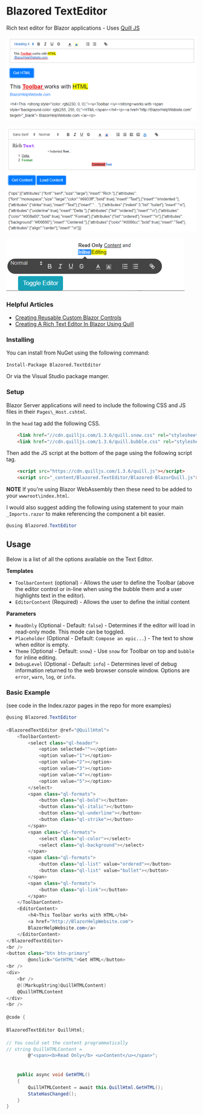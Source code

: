 # Blazored TextEditor
Rich text editor for Blazor applications - Uses [Quill JS](http://https://quilljs.com/ "Quill JS.com")

![Screenshot](HTMLExample.png)

![Screenshot](DeltaExample.png)

![Screenshot](InlineEditingExample.png)



### Helpful Articles

* [Creating Reusable Custom Blazor Controls](http://blazorhelpwebsite.com/Blog/tabid/61/EntryId/4365/Creating-Reusable-Custom-Blazor-Controls.aspx "BlazorHelpWebsite.com")
* [Creating A Rich Text Editor In Blazor Using Quill](http://blazorhelpwebsite.com/Blog/tabid/61/EntryId/4364/Creating-A-Rich-Text-Editor-In-Blazor-Using-Quill.aspx "BlazorHelpWebsite.com")

### Installing

You can install from NuGet using the following command:

`Install-Package Blazored.TextEditor`

Or via the Visual Studio package manger.

### Setup
Blazor Server applications will need to include the following CSS and JS files in their `Pages\_Host.cshtml`.

In the `head` tag add the following CSS.

```html
    <link href="//cdn.quilljs.com/1.3.6/quill.snow.css" rel="stylesheet">
    <link href="//cdn.quilljs.com/1.3.6/quill.bubble.css" rel="stylesheet">
```

Then add the JS script at the bottom of the page using the following script tag.

```html
    <script src="https://cdn.quilljs.com/1.3.6/quill.js"></script>
    <script src="_content/Blazored.TextEditor/Blazored-BlazorQuill.js"></script>
```

**NOTE** If you're using Blazor WebAssembly then these need to be added to your `wwwroot\index.html`.

I would also suggest adding the following using statement to your main `_Imports.razor` to make referencing the component a bit easier.

```cs
@using Blazored.TextEditor
```

## Usage

Below is a list of all the options available on the Text Editor.

**Templates**

- `ToolbarContent` (optional) - Allows the user to define the Toolbar (above the editor control or in-line when using the bubble them and a user highlights text in the editor).
- `EditorContent` (Required) - Allows the user to define the initial content

**Parameters**

- `ReadOnly` (Optional - Default: `false`) - Determines if the editor will load in read-only mode. This mode can be toggled.
- `Placeholder` (Optional - Default: `Compose an epic...`) - The text to show when editor is empty.
- `Theme` (Optional - Default: `snow`) - Use `snow` for Toolbar on top and `bubble` for inline editing.
- `DebugLevel` (Optional - Default: `info`) - Determines level of debug information returned to the web browser console window. Options are `error`, `warn`, `log`, or `info`.


### Basic Example
(see code in the Index.razor pages in the repo for more examples)
```cs
@using Blazored.TextEditor

<BlazoredTextEditor @ref="@QuillHtml">
    <ToolbarContent>
        <select class="ql-header">
            <option selected=""></option>
            <option value="1"></option>
            <option value="2"></option>
            <option value="3"></option>
            <option value="4"></option>
            <option value="5"></option>
        </select>
        <span class="ql-formats">
            <button class="ql-bold"></button>
            <button class="ql-italic"></button>
            <button class="ql-underline"></button>
            <button class="ql-strike"></button>
        </span>
        <span class="ql-formats">
            <select class="ql-color"></select>
            <select class="ql-background"></select>
        </span>
        <span class="ql-formats">
            <button class="ql-list" value="ordered"></button>
            <button class="ql-list" value="bullet"></button>
        </span>
        <span class="ql-formats">
            <button class="ql-link"></button>
        </span>
    </ToolbarContent>
    <EditorContent>
        <h4>This Toolbar works with HTML</h4>
        <a href="http://BlazorHelpWebsite.com">
        BlazorHelpWebsite.com</a>
    </EditorContent>
</BlazoredTextEditor>
<br />
<button class="btn btn-primary" 
        @onclick="GetHTML">Get HTML</button>
<br />
<div>
    <br />
    @((MarkupString)QuillHTMLContent)
    @QuillHTMLContent
</div>
<br />

@code {

BlazoredTextEditor QuillHtml;

// You could set the content programmatically
// string QuillHTMLContent = 
        @"<span><b>Read Only</b> <u>Content</u></span>";


    public async void GetHTML()
    {
        QuillHTMLContent = await this.QuillHtml.GetHTML();
        StateHasChanged();
    }
}
```
